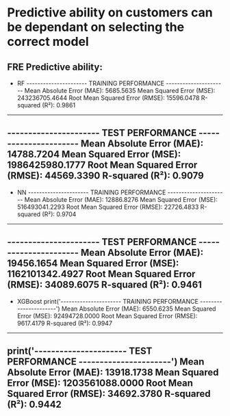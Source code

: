 # Predictive ability on customers can be dependant on selecting the correct model

## FRE Predictive ability:
 
- RF
---------------------- TRAINING PERFORMANCE ----------------------
Mean Absolute Error (MAE): 5685.5635
Mean Squared Error (MSE): 243236705.4644
Root Mean Squared Error (RMSE): 15596.0478
R-squared (R²): 0.9861
--------------------------------------------
---------------------- TEST PERFORMANCE ----------------------
Mean Absolute Error (MAE): 14788.7204
Mean Squared Error (MSE): 1986425980.1777
Root Mean Squared Error (RMSE): 44569.3390
R-squared (R²): 0.9079
--------------------------------------------

- NN
---------------------- TRAINING PERFORMANCE ----------------------
Mean Absolute Error (MAE): 12886.8276
Mean Squared Error (MSE): 516493041.2293
Root Mean Squared Error (RMSE): 22726.4833
R-squared (R²): 0.9704
--------------------------------------------
---------------------- TEST PERFORMANCE ----------------------
Mean Absolute Error (MAE): 19456.1654
Mean Squared Error (MSE): 1162101342.4927
Root Mean Squared Error (RMSE): 34089.6075
R-squared (R²): 0.9461
--------------------------------------------

- XGBoost
print('---------------------- TRAINING PERFORMANCE ----------------------')
Mean Absolute Error (MAE): 6550.6235
Mean Squared Error (MSE): 92494728.0000
Root Mean Squared Error (RMSE): 9617.4179
R-squared (R²): 0.9947
--------------------------------------------
print('---------------------- TEST PERFORMANCE ----------------------')
Mean Absolute Error (MAE): 13918.1738
Mean Squared Error (MSE): 1203561088.0000
Root Mean Squared Error (RMSE): 34692.3780
R-squared (R²): 0.9442
--------------------------------------------